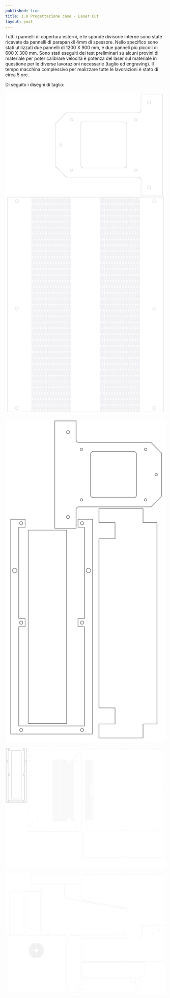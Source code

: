 ```yaml
---
published: true
title: 1.8 Progettazione case - Laser Cut
layout: post
---
```


Tutti i pannelli di copertura esterni, e le sponde divisorie interne sono state ricavate da pannelli di parapan di 4mm di spessore.
Nello specifico sono stati utilizzati due pannelli di 1200 X 900 mm, e due panneli più piccoli di 600 X 300 mm.
Sono stati eseguiti dei test preliminari su alcuni provini di materiale per poter calibrare velocità è potenza del laser sul materiale in questione per le diverse lavorazioni necessarie (taglio ed engraving).
Il tempo macchina complessivo per realizzare tutte le lavorazioni è stato di circa 5 ore.

Di seguito i disegni di taglio:

![laser1](https://raw.githubusercontent.com/Giuzzo/Giuzzo.github.io/master/link_img/36.jpg) 

![laser2](https://raw.githubusercontent.com/Giuzzo/Giuzzo.github.io/master/link_img/37.jpg)

![laser3](https://raw.githubusercontent.com/Giuzzo/Giuzzo.github.io/master/link_img/38.jpg)

![laser4](https://raw.githubusercontent.com/Giuzzo/Giuzzo.github.io/master/link_img/39.jpg)



